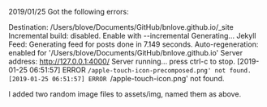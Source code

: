 2019/01/25
Got the following errors:

Destination: /Users/blove/Documents/GitHub/bnlove.github.io/_site
Incremental build: disabled. Enable with --incremental
Generating...
Jekyll Feed: Generating feed for posts
             done in 7.149 seconds.
Auto-regeneration: enabled for '/Users/blove/Documents/GitHub/bnlove.github.io'
Server address: http://127.0.0.1:4000/
Server running... press ctrl-c to stop.
[2019-01-25 06:51:57] ERROR `/apple-touch-icon-precomposed.png' not found.
[2019-01-25 06:51:57] ERROR `/apple-touch-icon.png' not found.

I added two random image files to assets/img, named them as above.
